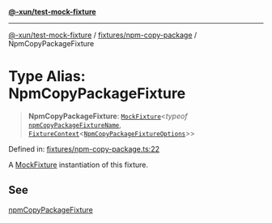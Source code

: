 [**@-xun/test-mock-fixture**](../../../README.md)

***

[@-xun/test-mock-fixture](../../../README.md) / [fixtures/npm-copy-package](../README.md) / NpmCopyPackageFixture

# Type Alias: NpmCopyPackageFixture

> **NpmCopyPackageFixture**: [`MockFixture`](../../../types/fixtures/type-aliases/MockFixture.md)\<*typeof* [`npmCopyPackageFixtureName`](../variables/npmCopyPackageFixtureName.md), [`FixtureContext`](../../../types/fixtures/type-aliases/FixtureContext.md)\<[`NpmCopyPackageFixtureOptions`](NpmCopyPackageFixtureOptions.md)\>\>

Defined in: [fixtures/npm-copy-package.ts:22](https://github.com/Xunnamius/test-utils/blob/c1219168b725e263abb557d96549b7b98bdb4b4c/packages/test-mock-fixture/src/fixtures/npm-copy-package.ts#L22)

A [MockFixture](../../../types/fixtures/type-aliases/MockFixture.md) instantiation of this fixture.

## See

[npmCopyPackageFixture](../functions/npmCopyPackageFixture.md)
